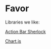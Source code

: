 Favor
=====
Libraries we like:

[Action Bar Sherlock](https://github.com/JakeWharton/ActionBarSherlock)

[Chart.js](https://github.com/nnnick/Chart.js)

